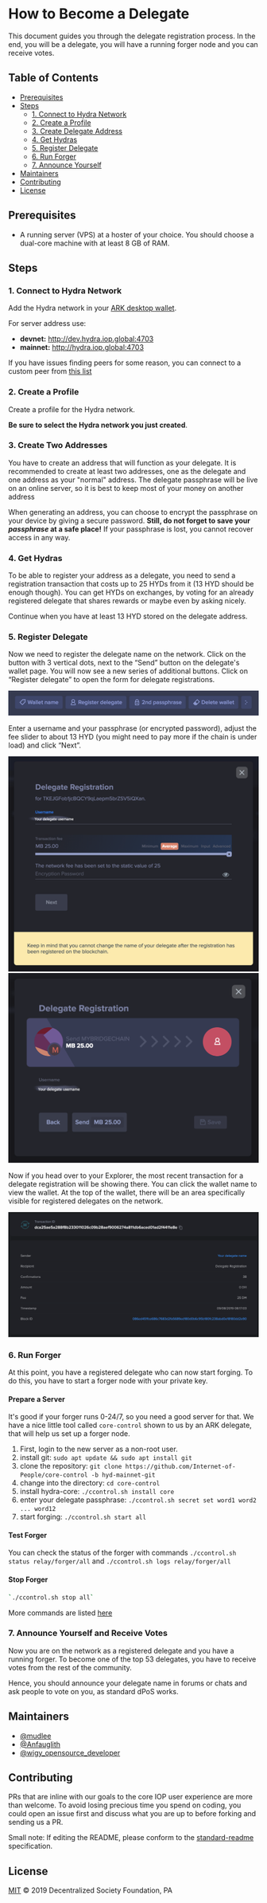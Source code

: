 # How to Become a Delegate

This document guides you through the delegate registration process. In the end, you will be a delegate, you will have a running forger node and you can receive votes.

## Table of Contents <!-- omit in toc -->

-   [Prerequisites](#Prerequisites)
-   [Steps](#Steps)
    -   [1. Connect to Hydra Network](#1.-Connect-to-Hydra-Network)
    -   [2. Create a Profile](#2.-Create-a-Profile)
    -   [3. Create Delegate Address](#3.-Create-Delegate-Address)
    -   [4. Get Hydras](#4.-Get-Hydras)
    -   [5. Register Delegate](#5.-Register-Delegate)
    -   [6. Run Forger](#6.-Run-Forger)
    -   [7. Announce Yourself](#7.-Announce-Yourself-and-Receive-Votes)
-   [Maintainers](#Maintainers)
-   [Contributing](#Contributing)
-   [License](#License)

## Prerequisites

-   A running server (VPS) at a hoster of your choice. You should choose a dual-core machine with at least 8 GB of RAM.

## Steps

### 1. Connect to Hydra Network

Add the Hydra network in your [ARK desktop wallet](https://ark.io/wallet).

For server address use:

-   **devnet:** http://dev.hydra.iop.global:4703
-   **mainnet:** http://hydra.iop.global:4703

If you have issues finding peers for some reason, you can connect to a custom peer from [this list](https://github.com/Internet-of-People/hydra-peers/blob/master/mainnet.json)

### 2. Create a Profile

Create a profile for the Hydra network.

**Be sure to select the Hydra network you just created**.

### 3. Create Two Addresses

You have to create an address that will function as your delegate. It is recommended to create at least two addresses, one as the delegate and one address as your "normal" address. The delegate passphrase will be live on an online server, so it is best to keep most of your money on another address

When generating an address, you can choose to encrypt the passphrase on your device by giving a secure password. **Still, do not forget to save your _passphrase_ at a safe place!** If your passphrase is lost, you cannot recover access in any way.

### 4. Get Hydras

To be able to register your address as a delegate, you need to send a registration transaction that costs up to 25 HYDs from it (13 HYD should be enough though).
You can get HYDs on exchanges, by voting for an already registered delegate that shares rewards or maybe even by asking nicely.

Continue when you have at least 13 HYD stored on the delegate address.

### 5. Register Delegate

Now we need to register the delegate name on the network. Click on the button with 3 vertical dots, next to the “Send” button on the delegate's wallet page. You will now see a new series of additional buttons. Click on “Register delegate” to open the form for delegate registrations.

![Registering Delegate](assets/register_delegate.png)

Enter a username and your passphrase (or encrypted password), adjust the fee slider to about 13 HYD (you might need to pay more if the chain is under load) and click “Next”.

![Registering Delegate](assets/register_delegate2.png)
![Registering Delegate](assets/register_delegate3.png)

Now if you head over to your Explorer, the most recent transaction for a delegate registration will be showing there. You can click the wallet name to view the wallet. At the top of the wallet, there will be an area specifically visible for registered delegates on the network.

![Registering Delegate](assets/register_delegate4.png)

### 6. Run Forger

At this point, you have a registered delegate who can now start forging. To do this, you have to start a forger node with your private key.

#### Prepare a Server

It's good if your forger runs 0-24/7, so you need a good server for that. We have a nice little tool called `core-control` shown to us by an ARK delegate, that will help us set up a forger node.

1. First, login to the new server as a non-root user.
1. install git: `sudo apt update && sudo apt install git`
1. clone the repository: `git clone https://github.com/Internet-of-People/core-control -b hyd-mainnet-git`
1. change into the directory: `cd core-control`
1. install hydra-core: `./ccontrol.sh install core`
1. enter your delegate passphrase: `./ccontrol.sh secret set word1 word2 ... word12`
1. start forging: `./ccontrol.sh start all`

#### Test Forger

You can check the status of the forger with commands
`./ccontrol.sh status relay/forger/all` and `./ccontrol.sh logs relay/forger/all`

#### Stop Forger

```bash
`./ccontrol.sh stop all`
```

More commands are listed [here](https://github.com/Internet-of-People/core-control)

### 7. Announce Yourself and Receive Votes

Now you are on the network as a registered delegate and you have a running forger. To become one of the top 53 delegates, you have to receive votes from the rest of the community.

Hence, you should announce your delegate name in forums or chats and ask people to vote on you, as standard dPoS works.

## Maintainers

-   [@mudlee](https://github.com/mudlee)
-   [@Anfauglith](https://github.com/Anfauglith)
-   [@wigy_opensource_developer](https://github.com/wigy_opensource_developer)

## Contributing

PRs that are inline with our goals to the core IOP user experience are
more than welcome. To avoid losing precious time you spend on coding, you could
open an issue first and discuss what you are up to before forking and sending us
a PR.

Small note: If editing the README, please conform to the
[standard-readme](https://github.com/RichardLitt/standard-readme) specification.

## License

[MIT](https://spdx.org/licenses/MIT)
© 2019 Decentralized Society Foundation, PA
